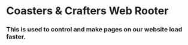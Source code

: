 <h1>Coasters & Crafters Web Rooter</h1>
<h3>This is used to control and make pages on our website load faster.</h3>
